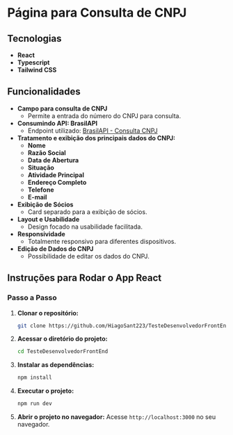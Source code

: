 # Página para Consulta de CNPJ

## Tecnologias

- **React**
- **Typescript**
- **Tailwind CSS**

## Funcionalidades

- **Campo para consulta de CNPJ**
  - Permite a entrada do número do CNPJ para consulta.
- **Consumindo API: BrasilAPI**
  - Endpoint utilizado: [BrasilAPI - Consulta CNPJ](https://brasilapi.com.br/api/cnpj/v1/{{CNPJ}})
- **Tratamento e exibição dos principais dados do CNPJ:**
  - **Nome**
  - **Razão Social**
  - **Data de Abertura**
  - **Situação**
  - **Atividade Principal**
  - **Endereço Completo**
  - **Telefone**
  - **E-mail**
- **Exibição de Sócios**
  - Card separado para a exibição de sócios.
- **Layout e Usabilidade**
  - Design focado na usabilidade facilitada.
- **Responsividade**
  - Totalmente responsivo para diferentes dispositivos.
- **Edição de Dados do CNPJ**
  - Possibilidade de editar os dados do CNPJ.

## Instruções para Rodar o App React

### Passo a Passo

1. **Clonar o repositório:**
    ```bash
    git clone https://github.com/HiagoSant223/TesteDesenvolvedorFrontEnd.git
    ```

2. **Acessar o diretório do projeto:**
    ```bash
    cd TesteDesenvolvedorFrontEnd
    ```

3. **Instalar as dependências:**
    ```bash
    npm install
    ```

4. **Executar o projeto:**
    ```bash
    npm run dev
    ```

5. **Abrir o projeto no navegador:**
    Acesse `http://localhost:3000` no seu navegador.


